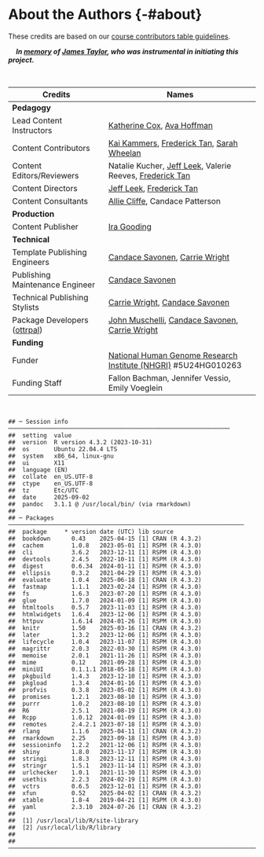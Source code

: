 # About the Authors {-#about}

These credits are based on our [course contributors table guidelines](https://github.com/jhudsl/DaSL_Course_Template_Bookdown/wiki/How-to-give-credits).

&nbsp;
&nbsp;
***In [memory](https://galaxyproject.org/jxtx/) of [James Taylor](https://genomebiology.biomedcentral.com/articles/10.1186/s13059-020-02016-0), who was instrumental in initiating this project.***

&nbsp;

|Credits|Names|
|-------|-----|
|**Pedagogy**||
| Lead Content Instructors | [Katherine Cox], [Ava Hoffman] |
| Content Contributors | [Kai Kammers], [Frederick Tan], [Sarah Wheelan] |
| Content Editors/Reviewers | Natalie Kucher, [Jeff Leek], Valerie Reeves, [Frederick Tan] |
| Content Directors | [Jeff Leek], [Frederick Tan] |
| Content Consultants | [Allie Cliffe], Candace Patterson |
|**Production**||
| Content Publisher | [Ira Gooding] |
|**Technical**||
| Template Publishing Engineers | [Candace Savonen], [Carrie Wright] |
| Publishing Maintenance Engineer | [Candace Savonen] |
| Technical Publishing Stylists | [Carrie Wright], [Candace Savonen] |
| Package Developers ([ottrpal]) | [John Muschelli], [Candace Savonen], [Carrie Wright] |
|**Funding**||
| Funder | [National Human Genome Research Institute (NHGRI)] #5U24HG010263 |
| Funding Staff | Fallon Bachman, Jennifer Vessio, Emily Voeglein |

&nbsp;


```
## ─ Session info ───────────────────────────────────────────────────────────────
##  setting  value
##  version  R version 4.3.2 (2023-10-31)
##  os       Ubuntu 22.04.4 LTS
##  system   x86_64, linux-gnu
##  ui       X11
##  language (EN)
##  collate  en_US.UTF-8
##  ctype    en_US.UTF-8
##  tz       Etc/UTC
##  date     2025-09-02
##  pandoc   3.1.1 @ /usr/local/bin/ (via rmarkdown)
## 
## ─ Packages ───────────────────────────────────────────────────────────────────
##  package     * version date (UTC) lib source
##  bookdown      0.43    2025-04-15 [1] CRAN (R 4.3.2)
##  cachem        1.0.8   2023-05-01 [1] RSPM (R 4.3.0)
##  cli           3.6.2   2023-12-11 [1] RSPM (R 4.3.0)
##  devtools      2.4.5   2022-10-11 [1] RSPM (R 4.3.0)
##  digest        0.6.34  2024-01-11 [1] RSPM (R 4.3.0)
##  ellipsis      0.3.2   2021-04-29 [1] RSPM (R 4.3.0)
##  evaluate      1.0.4   2025-06-18 [1] CRAN (R 4.3.2)
##  fastmap       1.1.1   2023-02-24 [1] RSPM (R 4.3.0)
##  fs            1.6.3   2023-07-20 [1] RSPM (R 4.3.0)
##  glue          1.7.0   2024-01-09 [1] RSPM (R 4.3.0)
##  htmltools     0.5.7   2023-11-03 [1] RSPM (R 4.3.0)
##  htmlwidgets   1.6.4   2023-12-06 [1] RSPM (R 4.3.0)
##  httpuv        1.6.14  2024-01-26 [1] RSPM (R 4.3.0)
##  knitr         1.50    2025-03-16 [1] CRAN (R 4.3.2)
##  later         1.3.2   2023-12-06 [1] RSPM (R 4.3.0)
##  lifecycle     1.0.4   2023-11-07 [1] RSPM (R 4.3.0)
##  magrittr      2.0.3   2022-03-30 [1] RSPM (R 4.3.0)
##  memoise       2.0.1   2021-11-26 [1] RSPM (R 4.3.0)
##  mime          0.12    2021-09-28 [1] RSPM (R 4.3.0)
##  miniUI        0.1.1.1 2018-05-18 [1] RSPM (R 4.3.0)
##  pkgbuild      1.4.3   2023-12-10 [1] RSPM (R 4.3.0)
##  pkgload       1.3.4   2024-01-16 [1] RSPM (R 4.3.0)
##  profvis       0.3.8   2023-05-02 [1] RSPM (R 4.3.0)
##  promises      1.2.1   2023-08-10 [1] RSPM (R 4.3.0)
##  purrr         1.0.2   2023-08-10 [1] RSPM (R 4.3.0)
##  R6            2.5.1   2021-08-19 [1] RSPM (R 4.3.0)
##  Rcpp          1.0.12  2024-01-09 [1] RSPM (R 4.3.0)
##  remotes       2.4.2.1 2023-07-18 [1] RSPM (R 4.3.0)
##  rlang         1.1.6   2025-04-11 [1] CRAN (R 4.3.2)
##  rmarkdown     2.25    2023-09-18 [1] RSPM (R 4.3.0)
##  sessioninfo   1.2.2   2021-12-06 [1] RSPM (R 4.3.0)
##  shiny         1.8.0   2023-11-17 [1] RSPM (R 4.3.0)
##  stringi       1.8.3   2023-12-11 [1] RSPM (R 4.3.0)
##  stringr       1.5.1   2023-11-14 [1] RSPM (R 4.3.0)
##  urlchecker    1.0.1   2021-11-30 [1] RSPM (R 4.3.0)
##  usethis       2.2.3   2024-02-19 [1] RSPM (R 4.3.0)
##  vctrs         0.6.5   2023-12-01 [1] RSPM (R 4.3.0)
##  xfun          0.52    2025-04-02 [1] CRAN (R 4.3.2)
##  xtable        1.8-4   2019-04-21 [1] RSPM (R 4.3.0)
##  yaml          2.3.10  2024-07-26 [1] CRAN (R 4.3.2)
## 
##  [1] /usr/local/lib/R/site-library
##  [2] /usr/local/lib/R/library
## 
## ──────────────────────────────────────────────────────────────────────────────
```

<!-- Links to author information -->

[Allie Cliffe]: https://www.linkedin.com/in/allie-cliffe/
[Katherine Cox]: https://publichealth.jhu.edu/faculty/4170/katherine-cox
[Ira Gooding]: https://publichealth.jhu.edu/faculty/4130/ira-gooding
[Ava Hoffman]: https://www.avahoffman.com/
[Kai Kammers]: https://www.hopkinsmedicine.org/profiles/details/kai-kammers
[ottrpal]: https://github.com/jhudsl/ottrpal
[Jeff Leek]: https://jtleek.com/
[John Muschelli]: https://johnmuschelli.com/
[National Human Genome Research Institute (NHGRI)]: https://www.genome.gov/
[Candace Savonen]: https://www.cansavvy.com/
[Frederick Tan]: https://carnegiescience.edu/frederick-tan
[Sarah Wheelan]: https://publichealth.jhu.edu/faculty/1902/sarah-wheelan
[Carrie Wright]: https://carriewright11.github.io/
